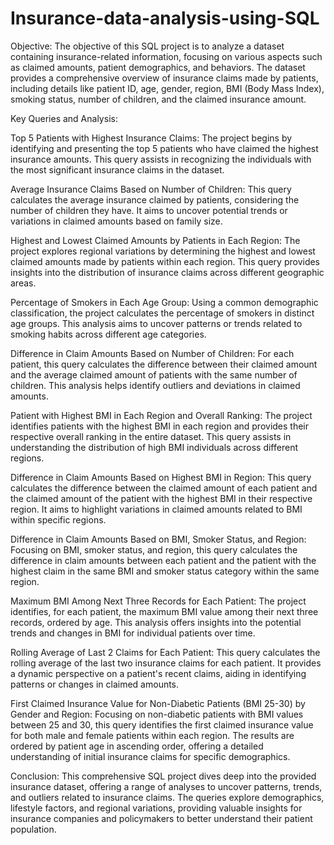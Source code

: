 # Insurance-data-analysis-using-SQL

Objective:
The objective of this SQL project is to analyze a dataset containing insurance-related information, focusing on various aspects such as claimed amounts, patient demographics, and behaviors. The dataset provides a comprehensive overview of insurance claims made by patients, including details like patient ID, age, gender, region, BMI (Body Mass Index), smoking status, number of children, and the claimed insurance amount.

Key Queries and Analysis:

Top 5 Patients with Highest Insurance Claims:
The project begins by identifying and presenting the top 5 patients who have claimed the highest insurance amounts. This query assists in recognizing the individuals with the most significant insurance claims in the dataset.

Average Insurance Claims Based on Number of Children:
This query calculates the average insurance claimed by patients, considering the number of children they have. It aims to uncover potential trends or variations in claimed amounts based on family size.

Highest and Lowest Claimed Amounts by Patients in Each Region:
The project explores regional variations by determining the highest and lowest claimed amounts made by patients within each region. This query provides insights into the distribution of insurance claims across different geographic areas.

Percentage of Smokers in Each Age Group:
Using a common demographic classification, the project calculates the percentage of smokers in distinct age groups. This analysis aims to uncover patterns or trends related to smoking habits across different age categories.

Difference in Claim Amounts Based on Number of Children:
For each patient, this query calculates the difference between their claimed amount and the average claimed amount of patients with the same number of children. This analysis helps identify outliers and deviations in claimed amounts.

Patient with Highest BMI in Each Region and Overall Ranking:
The project identifies patients with the highest BMI in each region and provides their respective overall ranking in the entire dataset. This query assists in understanding the distribution of high BMI individuals across different regions.

Difference in Claim Amounts Based on Highest BMI in Region:
This query calculates the difference between the claimed amount of each patient and the claimed amount of the patient with the highest BMI in their respective region. It aims to highlight variations in claimed amounts related to BMI within specific regions.

Difference in Claim Amounts Based on BMI, Smoker Status, and Region:
Focusing on BMI, smoker status, and region, this query calculates the difference in claim amounts between each patient and the patient with the highest claim in the same BMI and smoker status category within the same region.

Maximum BMI Among Next Three Records for Each Patient:
The project identifies, for each patient, the maximum BMI value among their next three records, ordered by age. This analysis offers insights into the potential trends and changes in BMI for individual patients over time.

Rolling Average of Last 2 Claims for Each Patient:
This query calculates the rolling average of the last two insurance claims for each patient. It provides a dynamic perspective on a patient's recent claims, aiding in identifying patterns or changes in claimed amounts.

First Claimed Insurance Value for Non-Diabetic Patients (BMI 25-30) by Gender and Region:
Focusing on non-diabetic patients with BMI values between 25 and 30, this query identifies the first claimed insurance value for both male and female patients within each region. The results are ordered by patient age in ascending order, offering a detailed understanding of initial insurance claims for specific demographics.

Conclusion:
This comprehensive SQL project dives deep into the provided insurance dataset, offering a range of analyses to uncover patterns, trends, and outliers related to insurance claims. The queries explore demographics, lifestyle factors, and regional variations, providing valuable insights for insurance companies and policymakers to better understand their patient population.





